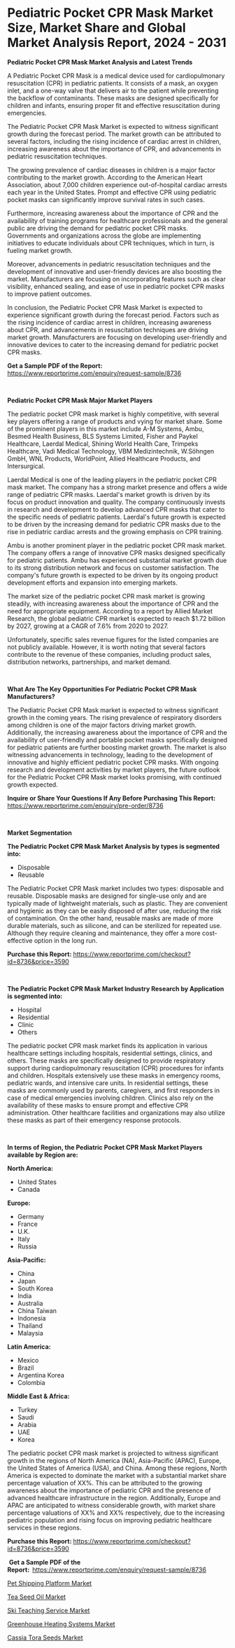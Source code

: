 <p><h1>Pediatric Pocket CPR Mask Market Size, Market Share and Global Market Analysis Report, 2024 - 2031</h1></p><p><strong>Pediatric Pocket CPR Mask Market Analysis and Latest Trends</strong></p>
<p><p>A Pediatric Pocket CPR Mask is a medical device used for cardiopulmonary resuscitation (CPR) in pediatric patients. It consists of a mask, an oxygen inlet, and a one-way valve that delivers air to the patient while preventing the backflow of contaminants. These masks are designed specifically for children and infants, ensuring proper fit and effective resuscitation during emergencies.</p><p>The Pediatric Pocket CPR Mask Market is expected to witness significant growth during the forecast period. The market growth can be attributed to several factors, including the rising incidence of cardiac arrest in children, increasing awareness about the importance of CPR, and advancements in pediatric resuscitation techniques.</p><p>The growing prevalence of cardiac diseases in children is a major factor contributing to the market growth. According to the American Heart Association, about 7,000 children experience out-of-hospital cardiac arrests each year in the United States. Prompt and effective CPR using pediatric pocket masks can significantly improve survival rates in such cases.</p><p>Furthermore, increasing awareness about the importance of CPR and the availability of training programs for healthcare professionals and the general public are driving the demand for pediatric pocket CPR masks. Governments and organizations across the globe are implementing initiatives to educate individuals about CPR techniques, which in turn, is fueling market growth.</p><p>Moreover, advancements in pediatric resuscitation techniques and the development of innovative and user-friendly devices are also boosting the market. Manufacturers are focusing on incorporating features such as clear visibility, enhanced sealing, and ease of use in pediatric pocket CPR masks to improve patient outcomes.</p><p>In conclusion, the Pediatric Pocket CPR Mask Market is expected to experience significant growth during the forecast period. Factors such as the rising incidence of cardiac arrest in children, increasing awareness about CPR, and advancements in resuscitation techniques are driving market growth. Manufacturers are focusing on developing user-friendly and innovative devices to cater to the increasing demand for pediatric pocket CPR masks.</p></p>
<p><strong>Get a Sample PDF of the Report:&nbsp;</strong> <a href="https://www.reportprime.com/enquiry/request-sample/8736">https://www.reportprime.com/enquiry/request-sample/8736</a></p>
<p>&nbsp;</p>
<p><strong>Pediatric Pocket CPR Mask Major Market Players</strong></p>
<p><p>The pediatric pocket CPR mask market is highly competitive, with several key players offering a range of products and vying for market share. Some of the prominent players in this market include A-M Systems, Ambu, Besmed Health Business, BLS Systems Limited, Fisher and Paykel Healthcare, Laerdal Medical, Shining World Health Care, Trimpeks Healthcare, Vadi Medical Technology, VBM Medizintechnik, W.Söhngen GmbH, WNL Products, WorldPoint, Allied Healthcare Products, and Intersurgical.</p><p>Laerdal Medical is one of the leading players in the pediatric pocket CPR mask market. The company has a strong market presence and offers a wide range of pediatric CPR masks. Laerdal's market growth is driven by its focus on product innovation and quality. The company continuously invests in research and development to develop advanced CPR masks that cater to the specific needs of pediatric patients. Laerdal's future growth is expected to be driven by the increasing demand for pediatric CPR masks due to the rise in pediatric cardiac arrests and the growing emphasis on CPR training.</p><p>Ambu is another prominent player in the pediatric pocket CPR mask market. The company offers a range of innovative CPR masks designed specifically for pediatric patients. Ambu has experienced substantial market growth due to its strong distribution network and focus on customer satisfaction. The company's future growth is expected to be driven by its ongoing product development efforts and expansion into emerging markets.</p><p>The market size of the pediatric pocket CPR mask market is growing steadily, with increasing awareness about the importance of CPR and the need for appropriate equipment. According to a report by Allied Market Research, the global pediatric CPR market is expected to reach $1.72 billion by 2027, growing at a CAGR of 7.6% from 2020 to 2027.</p><p>Unfortunately, specific sales revenue figures for the listed companies are not publicly available. However, it is worth noting that several factors contribute to the revenue of these companies, including product sales, distribution networks, partnerships, and market demand.</p></p>
<p>&nbsp;</p>
<p><strong>What Are The Key Opportunities For Pediatric Pocket CPR Mask Manufacturers?</strong></p>
<p><p>The Pediatric Pocket CPR Mask market is expected to witness significant growth in the coming years. The rising prevalence of respiratory disorders among children is one of the major factors driving market growth. Additionally, the increasing awareness about the importance of CPR and the availability of user-friendly and portable pocket masks specifically designed for pediatric patients are further boosting market growth. The market is also witnessing advancements in technology, leading to the development of innovative and highly efficient pediatric pocket CPR masks. With ongoing research and development activities by market players, the future outlook for the Pediatric Pocket CPR Mask market looks promising, with continued growth expected.</p></p>
<p><strong>Inquire or Share Your Questions If Any Before Purchasing This Report:</strong> <a href="https://www.reportprime.com/enquiry/pre-order/8736">https://www.reportprime.com/enquiry/pre-order/8736</a></p>
<p>&nbsp;</p>
<p><strong>Market Segmentation</strong></p>
<p><strong>The Pediatric Pocket CPR Mask Market Analysis by types is segmented into:</strong></p>
<p><ul><li>Disposable</li><li>Reusable</li></ul></p>
<p><p>The Pediatric Pocket CPR Mask market includes two types: disposable and reusable. Disposable masks are designed for single-use only and are typically made of lightweight materials, such as plastic. They are convenient and hygienic as they can be easily disposed of after use, reducing the risk of contamination. On the other hand, reusable masks are made of more durable materials, such as silicone, and can be sterilized for repeated use. Although they require cleaning and maintenance, they offer a more cost-effective option in the long run.</p></p>
<p><strong>Purchase this Report:&nbsp;</strong><a href="https://www.reportprime.com/checkout?id=8736&price=3590">https://www.reportprime.com/checkout?id=8736&price=3590</a></p>
<p>&nbsp;</p>
<p><strong>The Pediatric Pocket CPR Mask Market Industry Research by Application is segmented into:</strong></p>
<p><ul><li>Hospital</li><li>Residential</li><li>Clinic</li><li>Others</li></ul></p>
<p><p>The pediatric pocket CPR mask market finds its application in various healthcare settings including hospitals, residential settings, clinics, and others. These masks are specifically designed to provide respiratory support during cardiopulmonary resuscitation (CPR) procedures for infants and children. Hospitals extensively use these masks in emergency rooms, pediatric wards, and intensive care units. In residential settings, these masks are commonly used by parents, caregivers, and first responders in case of medical emergencies involving children. Clinics also rely on the availability of these masks to ensure prompt and effective CPR administration. Other healthcare facilities and organizations may also utilize these masks as part of their emergency response protocols.</p></p>
<p>&nbsp;</p>
<p><strong>In terms of Region, the Pediatric Pocket CPR Mask Market Players available by Region are:</strong></p>
<p>
    <p> <strong> North America: </strong>
        <ul>
            <li>United States</li>
            <li>Canada</li>
        </ul>
        </p> 
    <p> <strong> Europe: </strong>
        <ul>
            <li>Germany</li>
            <li>France</li>
            <li>U.K.</li>
            <li>Italy</li>
            <li>Russia</li>
        </ul>
        </p> 
    <p> <strong> Asia-Pacific: </strong>
        <ul>
            <li>China</li>
            <li>Japan</li>
            <li>South Korea</li>
            <li>India</li>
            <li>Australia</li>
            <li>China Taiwan</li>
            <li>Indonesia</li>
            <li>Thailand</li>
            <li>Malaysia</li>
        </ul>
        </p> 
    <p> <strong> Latin America: </strong>
        <ul>
            <li>Mexico</li>
            <li>Brazil</li>
            <li>Argentina Korea</li>
            <li>Colombia</li>
        </ul>
        </p> 
    <p> <strong> Middle East & Africa: </strong>
        <ul>
            <li>Turkey</li>
            <li>Saudi</li>
            <li>Arabia</li>
            <li>UAE</li>
            <li>Korea</li>
        </ul>
    </p>
    </p>
<p><p>The pediatric pocket CPR mask market is projected to witness significant growth in the regions of North America (NA), Asia-Pacific (APAC), Europe, the United States of America (USA), and China. Among these regions, North America is expected to dominate the market with a substantial market share percentage valuation of XX%. This can be attributed to the growing awareness about the importance of pediatric CPR and the presence of advanced healthcare infrastructure in the region. Additionally, Europe and APAC are anticipated to witness considerable growth, with market share percentage valuations of XX% and XX% respectively, due to the increasing pediatric population and rising focus on improving pediatric healthcare services in these regions.</p></p>
<p><strong>Purchase this Report: </strong><a href="https://www.reportprime.com/checkout?id=8736&price=3590">https://www.reportprime.com/checkout?id=8736&price=3590</a></p>
<p>&nbsp;<strong>Get a Sample PDF of the Report:&nbsp;&nbsp;</strong><a href="https://www.reportprime.com/enquiry/request-sample/8736">https://www.reportprime.com/enquiry/request-sample/8736</a></p>
<p><strong></strong></p>
<p><p><a href="https://github.com/aasishrp01/Market-Research-Report-List-2/blob/main/pet-shipping-platform-market.md">Pet Shipping Platform Market</a></p><p><a href="https://medium.com/@emmyrolfson8689/tea-seed-oil-market-competitive-analysis-market-trends-and-forecast-to-2031-2f30e1cc6d52">Tea Seed Oil Market</a></p><p><a href="https://github.com/Paul14Anderson63/Market-Research-Report-List-2/blob/main/ski-teaching-service-market.md">Ski Teaching Service Market</a></p><p><a href="https://medium.com/@ameliahaleyi77567/greenhouse-heating-systems-market-size-market-outlook-and-market-forecast-2024-to-2031-43477ba9289f">Greenhouse Heating Systems Market</a></p><p><a href="https://medium.com/p/8e8e56b71c1b/edit">Cassia Tora Seeds Market</a></p></p>